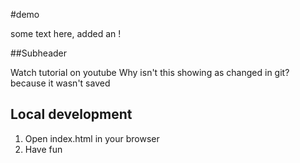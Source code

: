 #demo

some text here, added an !

##Subheader

Watch tutorial on youtube
Why isn't this showing as changed in git?
because it wasn't saved

## Local development

1. Open index.html in your browser 
2. Have fun